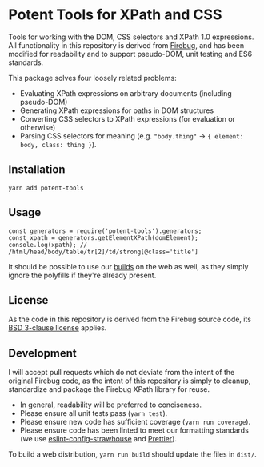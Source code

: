 Potent Tools for XPath and CSS
==============================

Tools for working with the DOM, CSS selectors and XPath 1.0 expressions. All functionality in this repository is derived from [Firebug](https://raw.githubusercontent.com/firebug/firebug/master/extension/content/firebug/lib/xpath.js), and has been modified for readability and to support pseudo-DOM, unit testing and ES6 standards.

This package solves four loosely related problems:
- Evaluating XPath expressions on arbitrary documents (including pseudo-DOM)
- Generating XPath expressions for paths in DOM structures
- Converting CSS selectors to XPath expressions (for evaluation or otherwise)
- Parsing CSS selectors for meaning (e.g. `"body.thing"` -> `{ element: body, class: thing }`).

Installation
------------
`yarn add potent-tools`

Usage
-----

```
const generators = require('potent-tools').generators;
const xpath = generators.getElementXPath(domElement);
console.log(xpath); // /html/head/body/table/tr[2]/td/strong[@class='title']
```

It should be possible to use our [builds](dist) on the web as well, as they simply ignore the polyfills if they're already present.

License
-------

As the code in this repository is derived from the Firebug source code, its [BSD 3-clause license](https://github.com/firebug/firebug/blob/master/extension/license.txt) applies.

Development
-----------

I will accept pull requests which do not deviate from the intent of the original Firebug code, as the intent of this repository is simply to cleanup, standardize and package the Firebug XPath library for reuse. 

- In general, readability will be preferred to conciseness. 
- Please ensure all unit tests pass (`yarn test`).
- Please ensure new code has sufficient coverage (`yarn run coverage`).
- Please ensure code has been linted to meet our formatting standards (we use [eslint-config-strawhouse](https://www.npmjs.com/package/eslint-config-strawhouse) and [Prettier](https://github.com/prettier/prettier)).

To build a web distribution, `yarn run build` should update the files in `dist/`.
